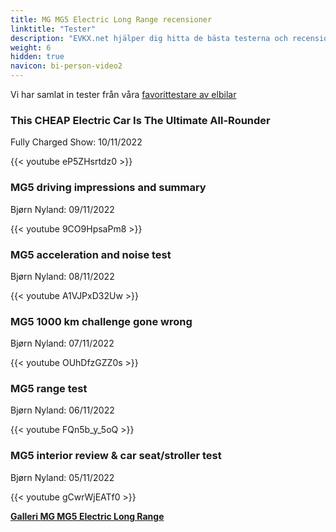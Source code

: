 ```yaml
---
title: MG MG5 Electric Long Range recensioner
linktitle: "Tester"
description: "EVKX.net hjälper dig hitta de bästa testerna och recensionerna av denna modell."
weight: 6
hidden: true
navicon: bi-person-video2
---
```

Vi har samlat in tester från våra [favorittestare av elbilar](../../../../../guides/evreviewers/)

<div class="container text-center shadow p-2 pe-4 mb-5 bg-body-tertiary rounded border">
<h3>This CHEAP Electric Car Is The Ultimate All-Rounder</h3>
<p>Fully Charged Show: 10/11/2022</p>

{{< youtube eP5ZHsrtdz0 >}}

</div>
<div class="container text-center shadow p-2 pe-4 mb-5 bg-body-tertiary rounded border">
<h3>MG5 driving impressions and summary</h3>
<p>Bjørn Nyland: 09/11/2022</p>

{{< youtube 9CO9HpsaPm8 >}}

</div>
<div class="container text-center shadow p-2 pe-4 mb-5 bg-body-tertiary rounded border">
<h3>MG5 acceleration and noise test</h3>
<p>Bjørn Nyland: 08/11/2022</p>

{{< youtube A1VJPxD32Uw >}}

</div>
<div class="container text-center shadow p-2 pe-4 mb-5 bg-body-tertiary rounded border">
<h3>MG5 1000 km challenge gone wrong</h3>
<p>Bjørn Nyland: 07/11/2022</p>

{{< youtube OUhDfzGZZ0s >}}

</div>
<div class="container text-center shadow p-2 pe-4 mb-5 bg-body-tertiary rounded border">
<h3>MG5 range test</h3>
<p>Bjørn Nyland: 06/11/2022</p>

{{< youtube FQn5b_y_5oQ >}}

</div>
<div class="container text-center shadow p-2 pe-4 mb-5 bg-body-tertiary rounded border">
<h3>MG5 interior review & car seat/stroller test</h3>
<p>Bjørn Nyland: 05/11/2022</p>

{{< youtube gCwrWjEATf0 >}}

</div>
<div class="mt-3 mb-3">
<a href="../gallery/" class="text-decoration-none text-black">
<strong><i class="bi-arrow-left"></i>Galleri  </strong>
</a>
<a href="../" class="text-decoration-none text-black float-end">
<strong>MG MG5 Electric Long Range <i class="bi-arrow-right"></i></strong>
</a>
</div>
